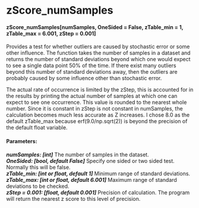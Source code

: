 # zScore_numSamples

#### zScore_numSamples[numSamples, OneSided = False, zTable_min = 1, zTable_max = 6.001, zStep = 0.001]

Provides a test for whether outliers are caused by stochastic error or some other influence.  The function takes the number of samples in a dataset and returns the number of standard deviations beyond which one would expect to see a single data point 50% of the time.  If there exist many outliers beyond this number of standard deviations away, then the outliers are probably caused by some influence other than stochastic error.

The actual rate of occurrence is limited by the zStep, this is accounted for in the results by printing the actual number of samples at which one can expect to see one occurrence.  This value is rounded to the nearest whole number. Since it is constant in zStep is not constant in numSamples, the calculation becomes much less accurate as Z increases.  I chose 8.0 as the default zTable_max because erf(9.0/np.sqrt(2)) is beyond the precision of the default float variable.

#### Parameters:

***numSamples: [int]*** The number of samples in the dataset.  
***OneSided: [bool, default False]*** Specify one sided or two sided test.  Normally this will be false.  
***zTable_min: [int or float, default 1]*** Minimum range of standard deviations.   
***zTable_max: [int or float, default 6.001]*** Maximum range of standard deviations to be checked.  
***zStep = 0.001: [float, default 0.001]*** Precision of calculation.  The program will return the nearest z score to this level of precision.